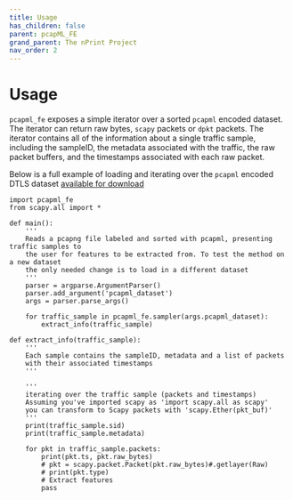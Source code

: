 ```yaml
---
title: Usage
has_children: false
parent: pcapML_FE
grand_parent: The nPrint Project
nav_order: 2
---
```



# Usage

`pcapml_fe` exposes a simple iterator over a sorted `pcapml` encoded dataset. The iterator can return raw bytes, `scapy` packets or `dpkt` packets. The iterator contains all of the information about a single traffic sample, including the sampleID, the metadata associated with the traffic, the raw packet buffers, and the timestamps associated with each raw packet. 

Below is a full example of loading and iterating over the `pcapml` encoded DTLS dataset [available for download](https://nprint.github.io/datasets.html)

```
import pcapml_fe
from scapy.all import *

def main():
    '''
    Reads a pcapng file labeled and sorted with pcapml, presenting traffic samples to 
    the user for features to be extracted from. To test the method on a new dataset
    the only needed change is to load in a different dataset
    '''
    parser = argparse.ArgumentParser()
    parser.add_argument('pcapml_dataset')
    args = parser.parse_args()
    
    for traffic_sample in pcapml_fe.sampler(args.pcapml_dataset):
        extract_info(traffic_sample)

def extract_info(traffic_sample):
    '''
    Each sample contains the sampleID, metadata and a list of packets 
    with their associated timestamps
    '''
 
    '''
    iterating over the traffic sample (packets and timestamps)
    Assuming you've imported scapy as 'import scapy.all as scapy'
    you can transform to Scapy packets with 'scapy.Ether(pkt_buf)'
    '''
    print(traffic_sample.sid)
    print(traffic_sample.metadata)

    for pkt in traffic_sample.packets:
        print(pkt.ts, pkt.raw_bytes)
        # pkt = scapy.packet.Packet(pkt.raw_bytes)#.getlayer(Raw)
        # print(pkt.type)
        # Extract features
        pass
```

